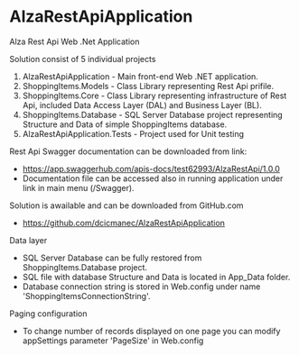 # AlzaRestApiApplication
Alza Rest Api Web .Net Application

Solution consist of 5 individual projects

1. AlzaRestApiApplication - Main front-end Web .NET application.
2. ShoppingItems.Models - Class Library representing Rest Api prifile.
3. ShoppingItems.Core - Class Library representing infrastructure of Rest Api, included Data Access Layer (DAL) and Business Layer (BL).
4. ShoppingItems.Database - SQL Server Database project representing Structure and Data of simple ShoppingItems database.
5. AlzaRestApiApplication.Tests - Project used for Unit testing

Rest Api Swagger documentation can be downloaded from link:

- https://app.swaggerhub.com/apis-docs/test62993/AlzaRestApi/1.0.0
- Documentation file can be accessed also in running application under link in main menu (/Swagger).

Solution is awailable and can be downloaded from GitHub.com

- https://github.com/dcicmanec/AlzaRestApiApplication

Data layer

- SQL Server Database can be fully restored from ShoppingItems.Database project.
- SQL file with database Structure and Data is located in App_Data folder.
- Database connection string is stored in Web.config under name 'ShoppingItemsConnectionString'.

Paging configuration

- To change number of records displayed on one page you can modify appSettings parameter 'PageSize' in Web.config


